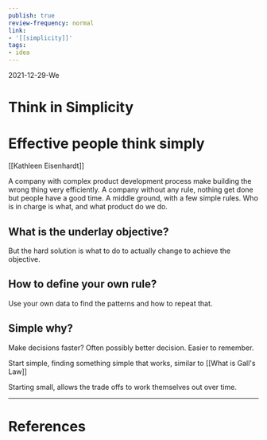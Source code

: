 ```yaml
---
publish: true
review-frequency: normal
link:
- '[[simplicity]]'
tags:
- idea
---
```

2021-12-29-We

# Think in Simplicity

# Effective people think simply
[[Kathleen Eisenhardt]]

A company with complex product development process make building the wrong thing very efficiently.
A company without any rule, nothing get done but people have a good time.
A middle ground, with a few simple rules. Who is in charge is what, and what product do we do.

## What is the underlay objective?
But the hard solution is what to do to actually change to achieve the objective.

## How to define your own rule?
Use your own data to find the patterns and how to repeat that.

## Simple why?
Make decisions faster?
Often possibly better decision.
Easier to remember.

Start simple, finding something simple that works, similar to [[What is Gall's Law]]

Starting small, allows the trade offs to work themselves out over time.

---
# References
